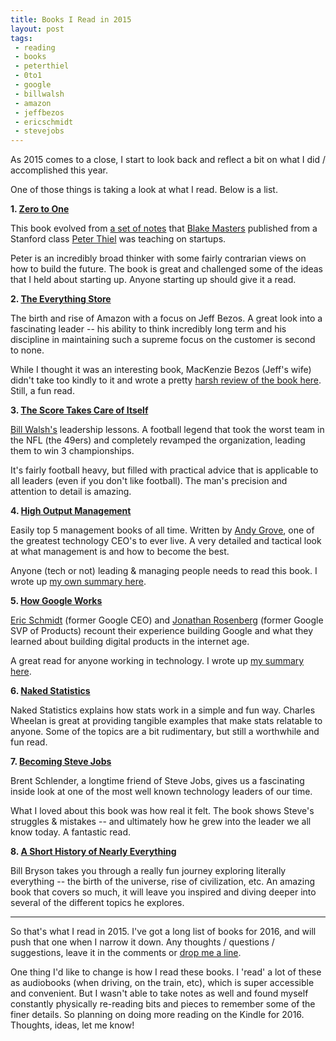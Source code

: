 ```yaml
---
title: Books I Read in 2015
layout: post
tags:
 - reading
 - books
 - peterthiel
 - 0to1
 - google
 - billwalsh
 - amazon
 - jeffbezos
 - ericschmidt
 - stevejobs
---
```


As 2015 comes to a close, I start to look back and reflect a bit on what I did / accomplished this year. 

One of those things is taking a look at what I read. Below is a list.

__1. [Zero to One](http://www.amazon.com/Zero-One-Notes-Startups-Future/dp/0804139296/)__  

This book evolved from [a set of notes](http://blakemasters.com/peter-thiels-cs183-startup) that [Blake Masters](https://twitter.com/bgmasters) published from a Stanford class [Peter Thiel](https://en.wikipedia.org/wiki/Peter_Thiel) was teaching on startups. 

Peter is an incredibly broad thinker with some fairly contrarian views on how to build the future. The book is great and challenged some of the ideas that I held about starting up. Anyone starting up should give it a read. 

__2. [The Everything Store](http://www.amazon.com/Everything-Store-Jeff-Bezos-Amazon/dp/0316219282/)__

The birth and rise of Amazon with a focus on Jeff Bezos. A great look into a fascinating leader -- his ability to think incredibly long term and his discipline in maintaining such a supreme focus on the customer is second to none.

While I thought it was an interesting book, MacKenzie Bezos (Jeff's wife) didn't take too kindly to it and wrote a pretty [harsh review of the book here](http://www.amazon.com/review/R2I0T26SV0ELPP/ref=cm_cr_pr_perm/?ie=UTF8&ASIN=0316219266&linkCode=&nodeID=&tag=). Still, a fun read.

__3. [The Score Takes Care of Itself](http://www.amazon.com/Score-Takes-Care-Itself-Philosophy/dp/1591843472/)__

[Bill Walsh's](https://en.wikipedia.org/wiki/Bill_Walsh_%28American_football_coach%29) leadership lessons. A football legend that took the worst team in the NFL (the 49ers) and completely revamped the organization, leading them to win 3 championships. 

It's fairly football heavy, but filled with practical advice that is applicable to all leaders (even if you don't like football). The man's precision and attention to detail is amazing.

__4. [High Output Management](http://www.amazon.com/High-Output-Management-Andrew-Grove/dp/0679762884/)__

Easily top 5 management books of all time. Written by [Andy Grove](https://en.wikipedia.org/wiki/Andrew_Grove), one of the greatest technology CEO's to ever live. A very detailed and tactical look at what management is and how to become the best. 

Anyone (tech or not) leading & managing people needs to read this book. I wrote up [my own summary here](/2015/07/01/high-output-mgmt/).

__5. [How Google Works](http://www.amazon.com/How-Google-Works-Eric-Schmidt/dp/1455582344/)__

[Eric Schmidt](https://en.wikipedia.org/wiki/Eric_Schmidt) (former Google CEO) and [Jonathan Rosenberg](https://en.wikipedia.org/wiki/Jonathan_Rosenberg_%28technologist%29) (former Google SVP of Products) recount their experience building Google and what they learned about building digital products in the internet age. 

A great read for anyone working in technology. I wrote up [my summary here](/2015/05/25/how-google-works/).

__6. [Naked Statistics](http://www.amazon.com/Naked-Statistics-Stripping-Dread-Data/dp/039334777X/)__

Naked Statistics explains how stats work in a simple and fun way. Charles Wheelan is great at providing tangible examples that make stats relatable to anyone. Some of the topics are a bit rudimentary, but still a worthwhile and fun read.

__7. [Becoming Steve Jobs](http://www.amazon.com/Becoming-Steve-Jobs-Evolution-Visionary/dp/0385347405)__

Brent Schlender, a longtime friend of Steve Jobs, gives us a fascinating inside look at one of the most well known technology leaders of our time. 

What I loved about this book was how real it felt. The book shows Steve's struggles & mistakes -- and ultimately how he grew into the leader we all know today. A fantastic read.  

__8. [A Short History of Nearly Everything](http://www.amazon.com/Short-History-Nearly-Everything/dp/076790818X/)__

Bill Bryson takes you through a really fun journey exploring literally everything -- the birth of the universe, rise of civilization, etc. An amazing book that covers so much, it will leave you inspired and diving deeper into several of the different topics he explores.   

<hr>

So that's what I read in 2015. I've got a long list of books for 2016, and will push that one when I narrow it down. Any thoughts / questions / suggestions, leave it in the comments or [drop me a line](https://mail.google.com/mail/u/0/?view=cm&fs=1&tf=1&to=christopher.e.yin@gmail.com). 

One thing I'd like to change is how I read these books. I 'read' a lot of these as audiobooks (when driving, on the train, etc), which is super accessible and convenient. But I wasn't able to take notes as well and found myself constantly physically re-reading bits and pieces to remember some of the finer details. So planning on doing more reading on the Kindle for 2016. Thoughts, ideas, let me know!


